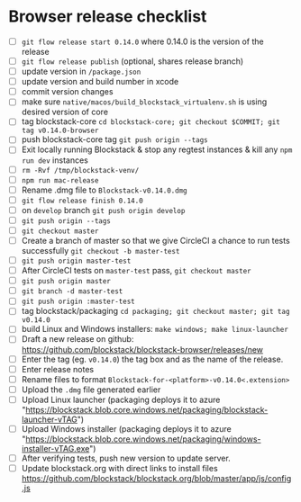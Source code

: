 # Browser release checklist

- [ ] `git flow release start 0.14.0` where 0.14.0 is the version of the release
- [ ] `git flow release publish` (optional, shares release branch)
- [ ] update version in `/package.json`
- [ ] update version and build number in xcode
- [ ] commit version changes
- [ ] make sure `native/macos/build_blockstack_virtualenv.sh` is using desired version of core
- [ ] tag blockstack-core `cd blockstack-core; git checkout $COMMIT; git tag v0.14.0-browser`
- [ ] push blockstack-core tag `git push origin --tags`
- [ ] Exit locally running Blockstack & stop any regtest instances & kill any `npm run dev` instances
- [ ] `rm -Rvf /tmp/blockstack-venv/`
- [ ] `npm run mac-release`
- [ ] Rename .dmg file to `Blockstack-v0.14.0.dmg`
- [ ] `git flow release finish 0.14.0`
- [ ] on `develop` branch `git push origin develop`
- [ ] `git push origin --tags`
- [ ] `git checkout master`
- [ ] Create a branch of master so that we give CircleCI a chance to run tests successfully `git checkout -b master-test`
- [ ] `git push origin master-test`
- [ ] After CircleCI tests on `master-test` pass, `git checkout master`
- [ ] `git push origin master`
- [ ] `git branch -d master-test`
- [ ] `git push origin :master-test`
- [ ] tag blockstack/packaging `cd packaging; git checkout master; git tag v0.14.0`
- [ ] build Linux and Windows installers: `make windows; make linux-launcher`
- [ ] Draft a new release on github: https://github.com/blockstack/blockstack-browser/releases/new
- [ ] Enter the tag (eg. `v0.14.0`) the tag box and as the name of the release.
- [ ] Enter release notes
- [ ] Rename files to format `Blockstack-for-<platform>-v0.14.0<.extension>`
- [ ] Upload the `.dmg` file generated earlier
- [ ] Upload Linux launcher (packaging deploys it to azure "https://blockstack.blob.core.windows.net/packaging/blockstack-launcher-vTAG")
- [ ] Upload Windows installer (packaging deploys it to azure "https://blockstack.blob.core.windows.net/packaging/windows-installer-vTAG.exe")
- [ ] After verifying tests, push new version to update server.
- [ ] Update blockstack.org with direct links to install files https://github.com/blockstack/blockstack.org/blob/master/app/js/config.js
